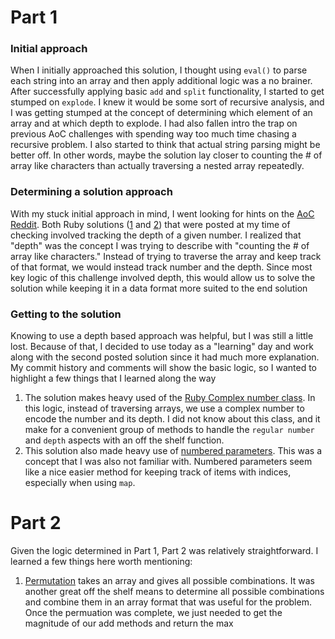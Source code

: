# Part 1
### Initial approach
When I initially approached this solution, I thought using `eval()` to parse each string into an array and then apply additional logic was a no brainer. After successfully applying basic `add` and `split` functionality, I started to get stumped on `explode`. I knew it would be some sort of recursive analysis, and I was getting stumped at the concept of determining which element of an array and at which depth to explode. I had also fallen intro the trap on previous AoC challenges with spending way too much time chasing a recursive problem. I also started to think that actual string parsing might be better off. In other words, maybe the solution lay closer to counting the # of array like characters than actually traversing a nested array repeatedly.

### Determining a solution approach
With my stuck initial approach in mind, I went looking for hints on the [AoC Reddit](https://www.reddit.com/r/adventofcode/comments/rizw2c/2021_day_18_solutions/). Both Ruby solutions ([1](https://www.reddit.com/r/adventofcode/comments/rizw2c/comment/hp0w9e4/?utm_source=share&utm_medium=web2x&context=3) and [2](https://www.reddit.com/r/adventofcode/comments/rizw2c/comment/hp18eju/?utm_source=share&utm_medium=web2x&context=3
)) that were posted at my time of checking involved tracking the depth of a given number. I realized that "depth" was the concept I was trying to describe with "counting the # of array like characters." Instead of trying to traverse the array and keep track of that format, we would instead track number and the depth. Since most key logic of this challenge involved depth, this would allow us to solve the solution while keeping it in a data format more suited to the end solution

### Getting to the solution
Knowing to use a depth based approach was helpful, but I was still a little lost. Because of that, I decided to use today as a "learning" day and work along with the second posted solution since it had much more explanation. My commit history and comments will show the basic logic, so I wanted to highlight a few things that I learned along the way

1. The solution makes heavy used of the [Ruby Complex number class](https://ruby-doc.org/core-2.5.0/Complex.html). In this logic, instead of traversing arrays, we use a complex number to encode the number and its depth. I did not know about this class, and it make for a convenient group of methods to handle the `regular number` and `depth` aspects with an off the shelf function.
2. This solution also made heavy use of [numbered parameters](https://medium.com/@baweaver/ruby-2-7-numbered-parameters-3f5c06a55fe4). This was a concept that I was also not familiar with. Numbered parameters seem like a nice easier method for keeping track of items with indices, especially when using `map`.
 
# Part 2
Given the logic determined in Part 1, Part 2 was relatively straightforward. I learned a few things here worth mentioning:
1. [Permutation](https://www.geeksforgeeks.org/ruby-array-permutation-function/) takes an array and gives all possible combinations. It was another great off the shelf means to determine all possible combinations and combine them in an array format that was useful for the problem. Once the permuation was complete, we just needed to get the magnitude of our add methods and return the max
